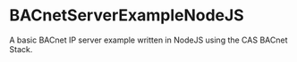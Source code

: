 # BACnetServerExampleNodeJS
A basic BACnet IP server example written in NodeJS using the CAS BACnet Stack. 
